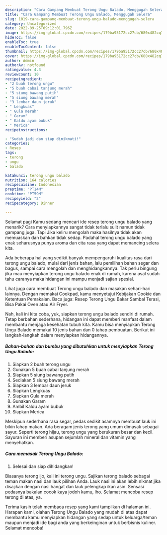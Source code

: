```yaml
---
description: "Cara Gampang Membuat Terong Ungu Balado, Menggugah Selera"
title: "Cara Gampang Membuat Terong Ungu Balado, Menggugah Selera"
slug: 1019-cara-gampang-membuat-terong-ungu-balado-menggugah-selera
category: Uncategorized
date: 2022-09-25T09:12:01.796Z
image: https://img-global.cpcdn.com/recipes/179ba95172cc27cb/680x482cq70/terong-ungu-balado-foto-resep-utama.jpg
hideToc: false
enableToc: true
enableTocContent: false
thumbnail: https://img-global.cpcdn.com/recipes/179ba95172cc27cb/680x482cq70/terong-ungu-balado-foto-resep-utama.jpg
cover: https://img-global.cpcdn.com/recipes/179ba95172cc27cb/680x482cq70/terong-ungu-balado-foto-resep-utama.jpg
author: Admin
authorAv: notfound
ratingvalue: 4.3
reviewcount: 10
recipeingredient:
- "2 buah terong ungu"
- "5 buah cabai tanjung merah"
- "5 siung bawang putih"
- "5 siung bawang merah"
- "3 lembar daun jeruk"
- " Lengkuas"
- " Gula merah"
- " Garam"
- " Kaldu ayam bubuk"
- " Merica"
recipeinstructions:

- "Sudah jadi dan siap dinikmati!"
categories:
- Resep
tags:
- terong
- ungu
- balado

katakunci: terong ungu balado 
nutrition: 164 calories
recipecuisine: Indonesian
preptime: "PT14M"
cooktime: "PT59M"
recipeyield: "2"
recipecategory: Dinner

---
```



Selamat pagi Kamu sedang mencari ide resep terong ungu balado yang menarik? Cara menyiapkannya sangat tidak terlalu sulit namun tidak gampang juga. Tapi Jika keliru mengolah maka hasilnya tidak akan memuaskan dan bahkan tidak sedap. Padahal terong ungu balado yang enak seharusnya punya aroma dan cita rasa yang dapat memancing selera kita.


Ada beberapa hal yang sedikit banyak mempengaruhi kualitas rasa dari terong ungu balado, mulai dari jenis bahan, lalu pemilihan bahan segar dan bagus, sampai cara mengolah dan menghidangkannya. Tak perlu bingung jika mau menyiapkan terong ungu balado enak di rumah, karena asal sudah tahu caranya maka hidangan ini mampu menjadi sajian spesial.

Lihat juga cara membuat Terong ungu balado dan masakan sehari-hari lainnya. Dengan memakai Cookpad, kamu menyetujui Kebijakan Cookie dan Ketentuan Pemakaian. Baca juga: Resep Terong Ungu Bakar Sambal Terasi, Bisa Pakai Oven atau Air Fryer.


Nah, kali ini kita coba, yuk, siapkan terong ungu balado sendiri di rumah. Tetap berbahan sederhana, hidangan ini dapat memberi manfaat dalam membantu menjaga kesehatan tubuh kita. Kamu bisa menyiapkan Terong Ungu Balado memakai 10 jenis bahan dan 0 tahap pembuatan. Berikut ini langkah-langkah dalam menyiapkan hidangannya.

<!--inarticleads1-->

##### Bahan-bahan dan bumbu yang dibutuhkan untuk menyiapkan Terong Ungu Balado:

1. Siapkan 2 buah terong ungu
1. Gunakan 5 buah cabai tanjung merah
1. Siapkan 5 siung bawang putih
1. Sediakan 5 siung bawang merah
1. Siapkan 3 lembar daun jeruk
1. Siapkan  Lengkuas
1. Siapkan  Gula merah
1. Gunakan  Garam
1. Ambil  Kaldu ayam bubuk
1. Siapkan  Merica


Meskipun sederhana rasa segar, pedas sedikit asamnya membuat lauk ini bikin lahap makan. Ada beragam jenis terong yang umum dimasak sebagai sayur. Seperti terong hijau, terong ungu yang berukuran besar dan kecil. Sayuran ini memberi asupan sejumlah mineral dan vitamin yang menyehatkan. 

<!--inarticleads2-->

##### Cara memasak Terong Ungu Balado:


1. Selesai dan siap dihidangkan!

Biasanya terong ijo, kali ini terong ungu. Sajikan terong balado sebagai teman makan nasi dan lauk pilihan Anda. Lauk nasi ini akan lebih nikmat jika disajikan dengan nasi hangat dan lauk pelengkap ikan asin. Sensasi pedasnya bakalan cocok kaya jodoh kamu, lho. Selamat mencoba resep terong di atas, ya. 

Terima kasih telah membaca resep yang kami tampilkan di halaman ini. Harapan kami, olahan Terong Ungu Balado yang mudah di atas dapat membantu kamu menyiapkan hidangan yang sedap untuk keluarga/teman maupun menjadi ide bagi anda yang berkeinginan untuk berbisnis kuliner. Selamat mencoba!

